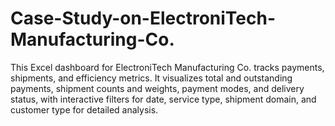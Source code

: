 # Case-Study-on-ElectroniTech-Manufacturing-Co.
This Excel dashboard for ElectroniTech Manufacturing Co. tracks payments, shipments, and efficiency metrics. It visualizes total and outstanding payments, shipment counts and weights, payment modes, and delivery status, with interactive filters for date, service type, shipment domain, and customer type for detailed analysis.

